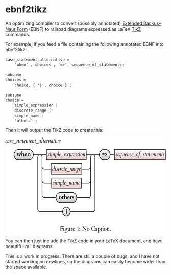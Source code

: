 # ebnf2tikz

An optimizing compiler to convert (possibly annotated) <a href=https://en.wikipedia.org/wiki/Extended_Backus%E2%80%93Naur_form>Extended Backus–Naur  Form</a> (EBNF) to railroad diagrams expressed as LaTeX <a href=https://en.wikipedia.org/wiki/PGF/TikZ> TikZ</a> commands.

For example, if  you feed a file containing the following annotated EBNF into ebnf2tikz:
```
case_statement_alternative =
    'when' , choices , '=>', sequence_of_statements;

subsume
choices =
    choice, { '|', choice } ;

subsume
choice =
    simple_expression |
    discrete_range |
    simple_name |
    'others' ;
```
Then it will output the TikZ code to create this:

<img src="./testdriver.png" height="300">

You can then just include the TikZ code in your LaTeX document, and have beautiful rail diagrams.

This is a work in progress.  There are still a couple of bugs, and I have not started working on newlines, so the diagrams can easily become wider than the space available.  

